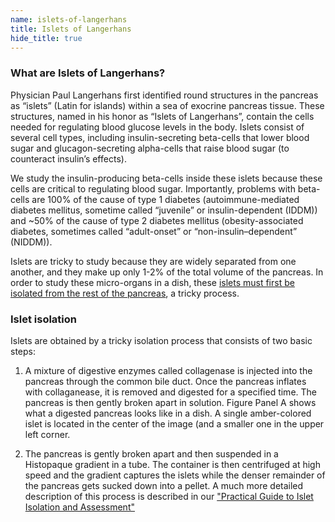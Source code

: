 ```yaml
---
name: islets-of-langerhans
title: Islets of Langerhans
hide_title: true
---
```


### What are Islets of Langerhans?

Physician Paul Langerhans first identified round structures in the pancreas as “islets” (Latin for islands) within a sea of exocrine pancreas tissue. These structures, named in his honor as “Islets of Langerhans”, contain the cells needed for regulating blood glucose levels in the body. Islets consist of several cell types, including insulin-secreting beta-cells that lower blood sugar and glucagon-secreting alpha-cells that raise blood sugar (to counteract insulin’s effects).

We study the insulin-producing beta-cells inside these islets because these cells are critical to regulating blood sugar. Importantly, problems with beta-cells are 100% of the cause of type 1 diabetes (autoimmune-mediated diabetes mellitus, sometime called “juvenile” or insulin-dependent (IDDM)) and ~50% of the cause of type 2 diabetes mellitus (obesity-associated diabetes, sometimes called “adult-onset” or “non-insulin–dependent” (NIDDM)).

Islets are tricky to study because they are widely separated from one another, and they make up only 1-2% of the total volume of the pancreas. In order to study these micro-organs in a dish, these [islets must first be isolated from the rest of the pancreas](#islet-isolation), a tricky process.

### Islet isolation

Islets are obtained by a tricky isolation process that consists of two basic steps:

1. A mixture of digestive enzymes called collagenase is injected into the pancreas through the common bile duct. Once the pancreas inflates with collaganease, it is removed and digested for a specified time. The pancreas is then gently broken apart in solution. Figure Panel A shows what a digested pancreas looks like in a dish. A single amber-colored islet is located in the center of the image (and a smaller one in the upper left corner.

2. The pancreas is gently broken apart and then suspended in a Histopaque gradient in a tube. The container is then centrifuged at high speed and the gradient captures the islets while the denser remainder of the pancreas gets sucked down into a pellet.
A much more detailed description of this process is described in our [&quot;Practical Guide to Islet Isolation and Assessment&quot;](http://biologicalproceduresonline.biomedcentral.com/articles/10.1007/s12575-009-9021-0)
